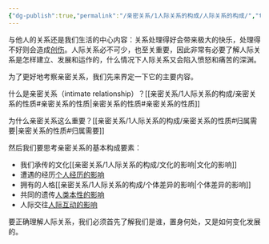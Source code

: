 ```yaml
---
{"dg-publish":true,"permalink":"/亲密关系/1人际关系的构成/人际关系的构成/","tags":["索引","书评"]}
---
```



与他人的关系还是我们生活的中心内容：关系处理得好会带来极大的快乐，处理得不好则会造成[创伤](人际关系的消极面.md)。人际关系必不可少，也至关重要，因此非常有必要了解人际关系是怎样建立、发展和运作的，什么情况下人际关系又会陷入愤怒和痛苦的深渊。

为了更好地考察亲密关系，我们先来界定一下它的主要内容。

什么是亲密关系（intimate relationship）？[[亲密关系/1人际关系的构成/亲密关系的性质#亲密关系的性质\|亲密关系的性质#亲密关系的性质]]

为什么亲密关系这么重要？[[亲密关系/1人际关系的构成/亲密关系的性质#归属需要\|亲密关系的性质#归属需要]]

然后我们要思考亲密关系的基本构成要素：

- 我们承传的文化[[亲密关系/1人际关系的构成/文化的影响\|文化的影响]]
- 遭遇的经历[个人经历的影响](依恋类型.md)
- 拥有的人格[[亲密关系/1人际关系的构成/个体差异的影响\|个体差异的影响]]
- 共同的遗传[人类本性的影响](人类本性的影响.md)
- 人际交往[人际互动的影响](人际互动的影响.md)


要正确理解人际关系，我们必须首先了解我们是谁，置身何处，又是如何变化发展的。
